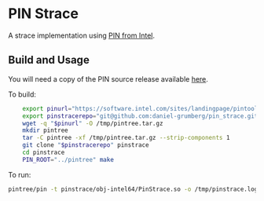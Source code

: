 # PIN Strace

A strace implementation using
[PIN from Intel](https://software.intel.com/en-us/articles/pin-a-dynamic-binary-instrumentation-tool).

## Build and Usage

You will need a copy of the PIN source release available
[here](https://software.intel.com/sites/landingpage/pintool/downloads/pin-3.7-97619-g0d0c92f4f-gcc-linux.tar.gz).

To build:
```bash
    export pinurl="https://software.intel.com/sites/landingpage/pintool/downloads/pin-3.7-97619-g0d0c92f4f-gcc-linux.tar.gz"
    export pinstracerepo="git@github.com:daniel-grumberg/pin_strace.git"
    wget -q "$pinurl" -O /tmp/pintree.tar.gz
    mkdir pintree
    tar -C pintree -xf /tmp/pintree.tar.gz --strip-components 1
    git clone "$pinstracerepo" pinstrace
    cd pinstrace
    PIN_ROOT="../pintree" make
```

To run:
```bash
pintree/pin -t pinstrace/obj-intel64/PinStrace.so -o /tmp/pinstrace.log -- command_to_run
```

